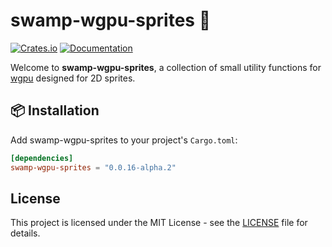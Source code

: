 # swamp-wgpu-sprites 🐊

[![Crates.io](https://img.shields.io/crates/v/swamp-wgpu-sprites)](https://crates.io/crates/swamp-wgpu-sprites)
[![Documentation](https://docs.rs/swamp-wgpu-sprites/badge.svg)](https://docs.rs/swamp-wgpu-sprites)

Welcome to **swamp-wgpu-sprites**, a collection of small utility functions for [wgpu](https://github.com/gfx-rs/wgpu) designed for 2D sprites.

## 📦 Installation 

Add swamp-wgpu-sprites to your project's `Cargo.toml`:

```toml
[dependencies]
swamp-wgpu-sprites = "0.0.16-alpha.2"
```

## License

This project is licensed under the MIT License - see the [LICENSE](LICENSE) file for details.